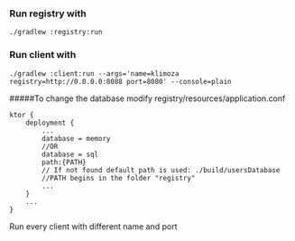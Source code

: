 ### Run registry with
    ./gradlew :registry:run
    
### Run client with
    ./gradlew :client:run --args='name=klimoza registry=http://0.0.0.0:8088 port=8080' --console=plain
   
#####To change the database modify 
    registry/resources/application.conf
    
```
ktor {
    deployment {
        ...
        database = memory
        //OR
        database = sql
        path:{PATH}
        // If not found default path is used: ./build/usersDatabase
        //PATH begins in the folder "registry"
        ...
    }
    ...
}
```

Run every client with different name and port
